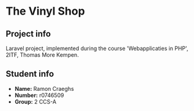 # The Vinyl Shop
## Project info
Laravel project, implemented during the course 'Webapplicaties in PHP', 2ITF, Thomas More Kempen. 
## Student info
- **Name:** Ramon Craeghs
- **Number:** r0746509
- **Group:** 2 CCS-A
